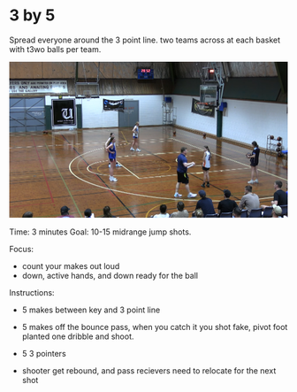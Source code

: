 # 3 by 5

Spread everyone around the 3 point line. two teams across at each basket with t3wo balls per team.

![3x5](images/3x5.png)

Time: 3 minutes
Goal: 10-15 midrange jump shots.

Focus:
- count your makes out loud
- down, active hands, and down ready for the ball

Instructions: 
- 5 makes between key and 3 point line
- 5 makes off the bounce pass, when you catch it you shot fake, pivot foot planted one dribble and shoot.
- 5 3 pointers

- shooter get rebound, and pass recievers need to relocate for the next shot



  
